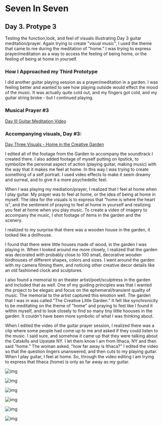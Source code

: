 # Seven In Seven 

## Day 3. Protype 3

Testing the function,look, and feel of visuals illustrating Day 3 guitar meditation/prayer. 
Again trying to create "visual music", I used the theme that came to me during the meditation of "home." I was trying to express prayer/meditation as a way to access the feeling of being home, or the feeling of being at home in yourself.

### How I Approached my Third Prototype

I did another guitar playing session as a prayer/meditation in a garden. I was feeling better and wanted to see how playing outside would effect the mood of the music. It was actually quite cold out, and my fingers got cold, and my guitar string broke - but I continued playing.

### Musical Prayer #3

[Day III Guitar Meditation Video](https://www.youtube.com/watch?v=tAODj0s2M4I&t=5s)

### Accompanying visuals, Day #3:

[Day Three Visuals - Home in the Creative Garden](https://www.youtube.com/watch?v=36SwEJCmWZI&t=4s)


I edited all of the footage from the Garden to accompany the soundtrack I created there. I also added footage of myself putting on lipstick, to symbolize the personal aspect of action (playing guitar, making music) with the way that it makes me feel at home. In this way I was trying to create something of a self portrait. I used video effects to make it seem dreamy and surreal, and to give it a more psychedellic feel.

When I was playing my mediation/prayer, I realized that I feel at home when I play guitar. My prayer was to feel at home, or the idea of being at home in myself. The idea for the visuals is to express that "home is where the heart is", and the sentiment of praying to feel at home in yourself and realizing you feel at home when you play music. To create a video of imagery to accompany the music, I shot footage of items in the garden and the scenery. 

I realized to my surprise that there was a wooden house in the garden, it looked like a dollhouse.

I found that there were little houses made of wood, in the garden I was playing in. When I looked around me more closely, I realized that the garden was decorated with probably close to 100 small, decorative wooden birdhouses of different shapes, colors and sizes. I went around the garden with my camera filming them, and noticing other creative decor details like an old fashioned clock and sculptures. 

I also found a memorial to an theater artist/poet/sculptress in the garden and included that as well.  One of my guiding principles was that I wanted the project to be elegaic and focus on the ephemeral/transient quality of music. The memorial to the artist captured this emotion well. The garden that I was in was called "The Creative Little Garden." It felt like synchronicity to be meditating on the theme of "home" and praying to feel like I found it within myself, and to look closely to find so many tiny little hoouses in the garden. It couldn't have been more symbolic of what I was thinking about.

When I edited the video of the guitar prayer session, I realized there was a clip where some people had come up to me and asked if they could listen to the music. I said sure, and somehow it came up that they were talking about the Catskills and Upstate NY. I let them know I am from Ithaca, NY and then said "home." The woman asked, "how far away is Ithaca?" I edited the video so that the question lingers unanswered, and then cuts to my playing guitar. When I play guitar, I feel at home. So, through the video editing I am trying to express that Ithaca (home) is only as far away as my guitar.

![img](garden1.JPEG)

![img](garden2.JPEG)

![img](garden3.JPEG)

![img](garden4.JPEG)

![img](garden5.JPEG)

![img](garden6.JPEG)








